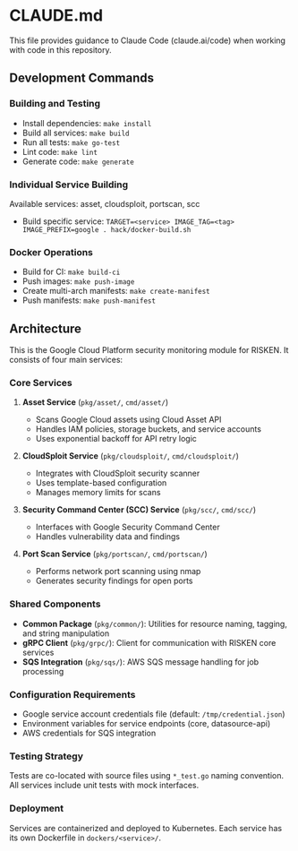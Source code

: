 # CLAUDE.md

This file provides guidance to Claude Code (claude.ai/code) when working with code in this repository.

## Development Commands

### Building and Testing
- Install dependencies: `make install`
- Build all services: `make build`
- Run all tests: `make go-test`
- Lint code: `make lint`
- Generate code: `make generate`

### Individual Service Building
Available services: asset, cloudsploit, portscan, scc
- Build specific service: `TARGET=<service> IMAGE_TAG=<tag> IMAGE_PREFIX=google . hack/docker-build.sh`

### Docker Operations
- Build for CI: `make build-ci`
- Push images: `make push-image`
- Create multi-arch manifests: `make create-manifest`
- Push manifests: `make push-manifest`

## Architecture

This is the Google Cloud Platform security monitoring module for RISKEN. It consists of four main services:

### Core Services
1. **Asset Service** (`pkg/asset/`, `cmd/asset/`)
   - Scans Google Cloud assets using Cloud Asset API
   - Handles IAM policies, storage buckets, and service accounts
   - Uses exponential backoff for API retry logic

2. **CloudSploit Service** (`pkg/cloudsploit/`, `cmd/cloudsploit/`)
   - Integrates with CloudSploit security scanner
   - Uses template-based configuration
   - Manages memory limits for scans

3. **Security Command Center (SCC) Service** (`pkg/scc/`, `cmd/scc/`)
   - Interfaces with Google Security Command Center
   - Handles vulnerability data and findings

4. **Port Scan Service** (`pkg/portscan/`, `cmd/portscan/`)
   - Performs network port scanning using nmap
   - Generates security findings for open ports

### Shared Components
- **Common Package** (`pkg/common/`): Utilities for resource naming, tagging, and string manipulation
- **gRPC Client** (`pkg/grpc/`): Client for communication with RISKEN core services
- **SQS Integration** (`pkg/sqs/`): AWS SQS message handling for job processing

### Configuration Requirements
- Google service account credentials file (default: `/tmp/credential.json`)
- Environment variables for service endpoints (core, datasource-api)
- AWS credentials for SQS integration

### Testing Strategy
Tests are co-located with source files using `*_test.go` naming convention. All services include unit tests with mock interfaces.

### Deployment
Services are containerized and deployed to Kubernetes. Each service has its own Dockerfile in `dockers/<service>/`.